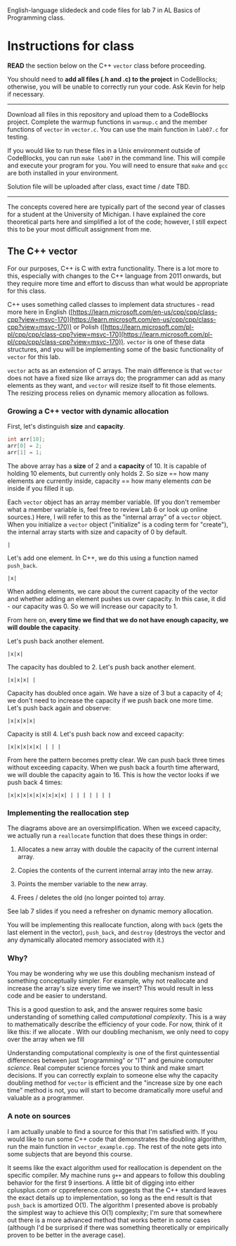 English-language slidedeck and code files for lab 7 in AL Basics of Programming class.

# Instructions for class

**READ** the section below on the C++ `vector` class before proceeding.

You should need to **add all files (.h and .c) to the project** in CodeBlocks; otherwise, you will be unable to correctly run your code. Ask Kevin for help if necessary.

---

Download all files in this repository and upload them to a CodeBlocks project. Complete the warmup functions in `warmup.c` and the member functions of `vector` in `vector.c`. You can use the main function in `lab07.c` for testing.

If you would like to run these files in a Unix environment outside of CodeBlocks, you can run `make lab07` in the command line. This will compile and execute your program for you. You will need to ensure that `make` and `gcc` are both installed in your environment. 

Solution file will be uploaded after class, exact time / date TBD.

---

The concepts covered here are typically part of the second year of classes for a student at the University of Michigan. I have explained the core theoretical parts here and simplified a lot of the code; however, I still expect this to be your most difficult assignment from me.

## The C++ vector

For our purposes, C++ is C with extra functionality. There is a lot more to this, especially with changes to the C++ language from 2011 onwards, but they require more time and effort to discuss than what would be appropriate for this class.

C++ uses something called classes to implement data structures - read more here in English ([https://learn.microsoft.com/en-us/cpp/cpp/class-cpp?view=msvc-170](https://learn.microsoft.com/en-us/cpp/cpp/class-cpp?view=msvc-170)) or Polish ([https://learn.microsoft.com/pl-pl/cpp/cpp/class-cpp?view=msvc-170](https://learn.microsoft.com/pl-pl/cpp/cpp/class-cpp?view=msvc-170)). `vector` is one of these data structures, and you will be implementing some of the basic functionality of `vector` for this lab.

`vector` acts as an extension of C arrays. The main difference is that `vector` does not have a fixed size like arrays do; the programmer can add as many elements as they want, and `vector` will resize itself to fit those elements. The resizing process relies on dynamic memory allocation as follows.

### Growing a C++ vector with dynamic allocation

First, let's distinguish **size** and **capacity**. 

```c
int arr[10];
arr[0] = 2;
arr[1] = 1;
```

The above array has a **size** of 2 and a **capacity** of 10. It is capable of holding 10 elements, but currently only holds 2. So size == how many elements are currently inside, capacity == how many elements *can* be inside if you filled it up.

Each `vector` object has an array member variable. (If you don't remember what a member variable is, feel free to review Lab 6 or look up online sources.) Here, I will refer to this as the "internal array" of a `vector` object. When you initialize a `vector` object ("initialize" is a coding term for "create"), the internal array starts with size and capacity of 0 by default.

```
|
```

Let's add one element. In C++, we do this using a function named `push_back`. 

```
|x|
```

When adding elements, we care about the current capacity of the vector and whether adding an element pushes us over capacity. In this case, it did - our capacity was 0. So we will increase our capacity to 1.

From here on, **every time we find that we do not have enough capacity, we will double the capacity**.

Let's push back another element.

```
|x|x|
```

The capacity has doubled to 2. Let's push back another element.

```
|x|x|x| |
```

Capacity has doubled once again. We have a size of 3 but a capacity of 4; we don't need to increase the capacity if we push back one more time. Let's push back again and observe:

```
|x|x|x|x|
```

Capacity is still 4. Let's push back now and exceed capacity:

```
|x|x|x|x|x| | | |
```

From here the pattern becomes pretty clear. We can push back three times without exceeding capacity. When we push back a fourth time afterward, we will double the capacity again to 16. This is how the vector looks if we push back 4 times:

```
|x|x|x|x|x|x|x|x|x| | | | | | | |
```

### Implementing the reallocation step

The diagrams above are an oversimplification. When we exceed capacity, we actually run a `reallocate` function that does these things in order:

1. Allocates a new array with double the capacity of the current internal array.

2. Copies the contents of the current internal array into the new array.

3. Points the member variable to the new array.

4. Frees / deletes the old (no longer pointed to) array.

See lab 7 slides if you need a refresher on dynamic memory allocation.

You will be implementing this reallocate function, along with `back` (gets the last element in the vector), `push_back`, and `destroy` (destroys the vector and any dynamically allocated memory associated with it.) 

### Why?

You may be wondering why we use this doubling mechanism instead of something conceptually simpler. For example, why not reallocate and increase the array's size every time we insert? This would result in less code and be easier to understand. 

This is a good question to ask, and the answer requires some basic understanding of something called *computational complexity*. This is a way to mathematically describe the efficiency of your code. For now, think of it like this: if we allocate . With our doubling mechanism, we only need to copy over the array when we fill

Understanding computational complexity is one of the first quintessential differences between just "programming" or "IT" and genuine computer *science*. Real computer science forces you to think and make smart decisions. If you can correctly explain to someone else why the capacity doubling method for `vector` is efficient and the "increase size by one each time" method is not, you will start to become dramatically more useful and valuable as a programmer.

### A note on sources

I am actually unable to find a source for this that I'm satisfied with. If you would like to run some C++ code that demonstrates the doubling algorithm, run the main function in `vector_example.cpp`. The rest of the note gets into some subjects that are beyond this course.

It seems like the exact algorithm used for reallocation is dependent on the specific compiler. My machine runs `g++` and appears to follow this doubling behavior for the first 9 insertions. A little bit of digging into either cplusplus.com or cppreference.com suggests that the C++ standard leaves the exact details up to implementation, so long as the end result is that `push_back` is amortized O(1). The algorithm I presented above is probably the simplest way to achieve this O(1) complexity; I'm sure that somewhere out there is a more advanced method that works better in *some* cases (although I'd be surprised if there was something theoretically or empirically proven to be better in the average case).   

